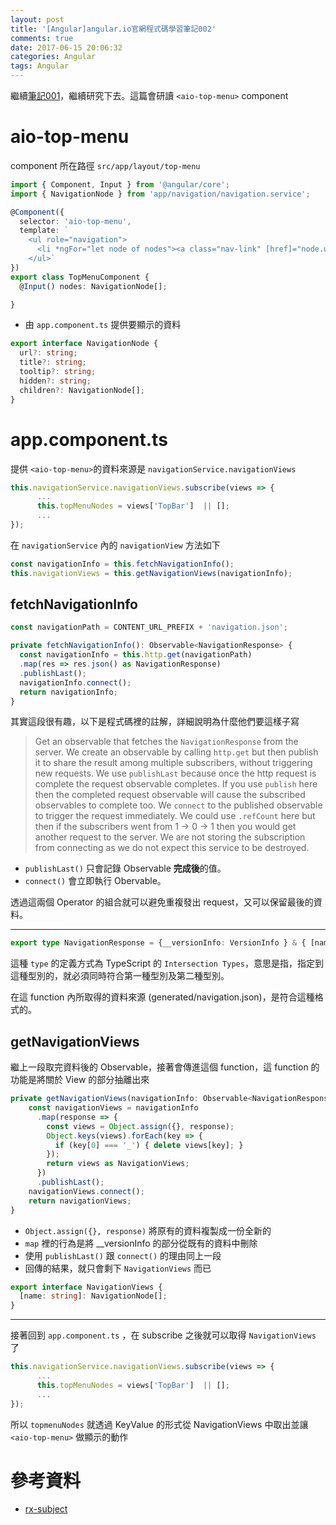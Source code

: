 ```yaml
---
layout: post
title: '[Angular]angular.io官網程式碼學習筆記002'
comments: true
date: 2017-06-15 20:06:32
categories: Angular
tags: Angular
---
```


繼續[筆記001](http://blog.kevinyang.net/2017/06/15/angular-aio-code-study-001/)，繼續研究下去。這篇會研讀 `<aio-top-menu>` component

<!-- more -->

# aio-top-menu

component 所在路徑 `src/app/layout/top-menu`

```typescript
import { Component, Input } from '@angular/core';
import { NavigationNode } from 'app/navigation/navigation.service';

@Component({
  selector: 'aio-top-menu',
  template: `
    <ul role="navigation">
      <li *ngFor="let node of nodes"><a class="nav-link" [href]="node.url" [title]="node.title">{{ node.title }}</a></li>
    </ul>`
})
export class TopMenuComponent {
  @Input() nodes: NavigationNode[];

}
```

* 由 `app.component.ts` 提供要顯示的資料

```typescript
export interface NavigationNode {
  url?: string;
  title?: string;
  tooltip?: string;
  hidden?: string;
  children?: NavigationNode[];
}
```

# app.component.ts

提供 `<aio-top-menu>`的資料來源是  `navigationService.navigationViews` 

```typescript
this.navigationService.navigationViews.subscribe(views => {
      ...
      this.topMenuNodes = views['TopBar']  || [];
      ...      
});
```

在 `navigationService` 內的 `navigationView` 方法如下

```typescript
const navigationInfo = this.fetchNavigationInfo();
this.navigationViews = this.getNavigationViews(navigationInfo);
```

##  fetchNavigationInfo

```typescript
const navigationPath = CONTENT_URL_PREFIX + 'navigation.json';

private fetchNavigationInfo(): Observable<NavigationResponse> {
  const navigationInfo = this.http.get(navigationPath)
  .map(res => res.json() as NavigationResponse)
  .publishLast();
  navigationInfo.connect();
  return navigationInfo;
}
```

其實這段很有趣，以下是程式碼裡的註解，詳細說明為什麼他們要這樣子寫

> Get an observable that fetches the `NavigationResponse` from the server.
> We create an observable by calling `http.get` but then publish it to share the result
> among multiple subscribers, without triggering new requests.
> We use `publishLast` because once the http request is complete the request observable completes.
> If you use `publish` here then the completed request observable will cause the subscribed  observables to complete too.
> We `connect` to the published observable to trigger the request immediately.
> We could use `.refCount` here but then if the subscribers went from 1 -> 0 -> 1 then you would get another request to the server.
> We are not storing the subscription from connecting as we do not expect this service to be destroyed.

* `publishLast()` 只會記錄 Observable **完成後**的值。
* `connect()` 會立即執行 Obervable。

透過這兩個 Operator 的組合就可以避免重複發出 request，又可以保留最後的資料。

------

```typescript
export type NavigationResponse = {__versionInfo: VersionInfo } & { [name: string]: NavigationNode[]|VersionInfo };
```

這種 `type` 的定義方式為 TypeScript 的 `Intersection Types`，意思是指，指定到這種型別的，就必須同時符合第一種型別及第二種型別。

在這 function 內所取得的資料來源 (generated/navigation.json)，是符合這種格式的。



## getNavigationViews

繼上一段取完資料後的 Observable，接著會傳進這個 function，這 function 的功能是將關於 View 的部分抽離出來

```typescript
private getNavigationViews(navigationInfo: Observable<NavigationResponse>): Observable<NavigationViews> {
    const navigationViews = navigationInfo
      .map(response => {
        const views = Object.assign({}, response);
        Object.keys(views).forEach(key => {
          if (key[0] === '_') { delete views[key]; }
        });
        return views as NavigationViews;
      })
      .publishLast();
    navigationViews.connect();
    return navigationViews;
}
```

* `Object.assign({}, response)`  將原有的資料複製成一份全新的
* `map` 裡的行為是將 __versionInfo 的部分從既有的資料中刪除
* 使用 `publishLast()` 跟 `connect()` 的理由同上一段
* 回傳的結果，就只會剩下 `NavigationViews` 而已

```typescript
export interface NavigationViews {
  [name: string]: NavigationNode[];
}
```

------

接著回到 `app.component.ts` ，在 subscribe 之後就可以取得 `NavigationViews` 了

```typescript
this.navigationService.navigationViews.subscribe(views => {
      ...
      this.topMenuNodes = views['TopBar']  || [];
      ...      
});
```

所以 `topmenuNodes` 就透過 KeyValue 的形式從 NavigationViews 中取出並讓 `<aio-top-menu>` 做顯示的動作



# 參考資料

* [rx-subject](http://blog.kevinyang.net/2016/10/06/rx-subject/#behaviorsubject-replaysubject-asyncsubject-與-publish-的關係)